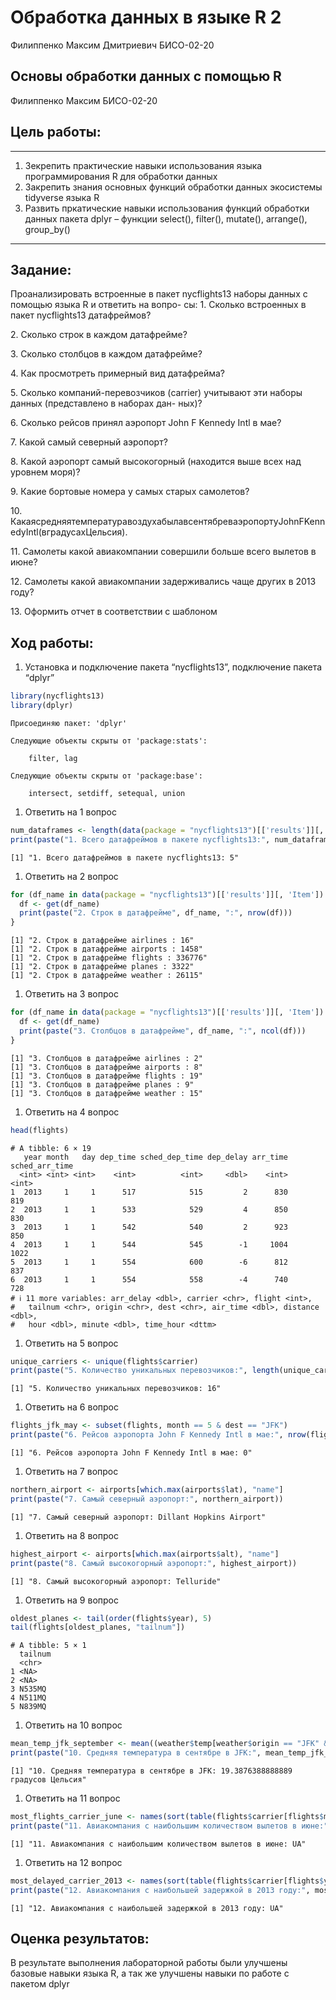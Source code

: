 # Обработка данных в языке R 2
Филиппенко Максим Дмитриевич БИСО-02-20

## Основы обработки данных с помощью R

Филиппенко Максим БИСО-02-20

## Цель работы:

------------------------------------------------------------------------

1.  Зекрепить практические навыки использования языка программирования R
    для обработки данных
2.  Закрепить знания основных функций обработки данных экосистемы
    tidyverse языка R
3.  Развить пркатические навыки использования функций обработки данных
    пакета dplyr – функции select(), filter(), mutate(), arrange(),
    group_by()

------------------------------------------------------------------------

## Задание:

Проанализировать встроенные в пакет nycflights13 наборы данных с помощью
языка R и ответить на вопро- сы: 1. Сколько встроенных в пакет
nycflights13 датафреймов?

2\. Сколько строк в каждом датафрейме?

3\. Сколько столбцов в каждом датафрейме?

4\. Как просмотреть примерный вид датафрейма?

5\. Сколько компаний-перевозчиков (carrier) учитывают эти наборы данных
(представлено в наборах дан- ных)?

6\. Сколько рейсов принял аэропорт John F Kennedy Intl в мае?

7\. Какой самый северный аэропорт?

8\. Какой аэропорт самый высокогорный (находится выше всех над уровнем
моря)?

9\. Какие бортовые номера у самых старых самолетов?

10\.
КакаясредняятемпературавоздухабылавсентябреваэропортуJohnFKennedyIntl(вградусахЦельсия).

11\. Самолеты какой авиакомпании совершили больше всего вылетов в июне?

12\. Самолеты какой авиакомпании задерживались чаще других в 2013 году?

13\. Оформить отчет в соответствии с шаблоном

## Ход работы:

1.  Установка и подключение пакета “nycflights13”, подключение пакета
    “dplyr”

``` r
library(nycflights13)
library(dplyr)
```


    Присоединяю пакет: 'dplyr'

    Следующие объекты скрыты от 'package:stats':

        filter, lag

    Следующие объекты скрыты от 'package:base':

        intersect, setdiff, setequal, union

1.  Ответить на 1 вопрос

``` r
num_dataframes <- length(data(package = "nycflights13")[['results']][, 'Item'])
print(paste("1. Всего датафреймов в пакете nycflights13:", num_dataframes))
```

    [1] "1. Всего датафреймов в пакете nycflights13: 5"

1.  Ответить на 2 вопрос

``` r
for (df_name in data(package = "nycflights13")[['results']][, 'Item']) {
  df <- get(df_name)
  print(paste("2. Строк в датафрейме", df_name, ":", nrow(df)))
}
```

    [1] "2. Строк в датафрейме airlines : 16"
    [1] "2. Строк в датафрейме airports : 1458"
    [1] "2. Строк в датафрейме flights : 336776"
    [1] "2. Строк в датафрейме planes : 3322"
    [1] "2. Строк в датафрейме weather : 26115"

1.  Ответить на 3 вопрос

``` r
for (df_name in data(package = "nycflights13")[['results']][, 'Item']) {
  df <- get(df_name)
  print(paste("3. Столбцов в датафрейме", df_name, ":", ncol(df)))
}
```

    [1] "3. Столбцов в датафрейме airlines : 2"
    [1] "3. Столбцов в датафрейме airports : 8"
    [1] "3. Столбцов в датафрейме flights : 19"
    [1] "3. Столбцов в датафрейме planes : 9"
    [1] "3. Столбцов в датафрейме weather : 15"

1.  Ответить на 4 вопрос

``` r
head(flights)
```

    # A tibble: 6 × 19
       year month   day dep_time sched_dep_time dep_delay arr_time sched_arr_time
      <int> <int> <int>    <int>          <int>     <dbl>    <int>          <int>
    1  2013     1     1      517            515         2      830            819
    2  2013     1     1      533            529         4      850            830
    3  2013     1     1      542            540         2      923            850
    4  2013     1     1      544            545        -1     1004           1022
    5  2013     1     1      554            600        -6      812            837
    6  2013     1     1      554            558        -4      740            728
    # ℹ 11 more variables: arr_delay <dbl>, carrier <chr>, flight <int>,
    #   tailnum <chr>, origin <chr>, dest <chr>, air_time <dbl>, distance <dbl>,
    #   hour <dbl>, minute <dbl>, time_hour <dttm>

1.  Ответить на 5 вопрос

``` r
unique_carriers <- unique(flights$carrier)
print(paste("5. Количество уникальных перевозчиков:", length(unique_carriers)))
```

    [1] "5. Количество уникальных перевозчиков: 16"

1.  Ответить на 6 вопрос

``` r
flights_jfk_may <- subset(flights, month == 5 & dest == "JFK")
print(paste("6. Рейсов аэропорта John F Kennedy Intl в мае:", nrow(flights_jfk_may)))
```

    [1] "6. Рейсов аэропорта John F Kennedy Intl в мае: 0"

1.  Ответить на 7 вопрос

``` r
northern_airport <- airports[which.max(airports$lat), "name"]
print(paste("7. Самый северный аэропорт:", northern_airport))
```

    [1] "7. Самый северный аэропорт: Dillant Hopkins Airport"

1.  Ответить на 8 вопрос

``` r
highest_airport <- airports[which.max(airports$alt), "name"]
print(paste("8. Самый высокогорный аэропорт:", highest_airport))
```

    [1] "8. Самый высокогорный аэропорт: Telluride"

1.  Ответить на 9 вопрос

``` r
oldest_planes <- tail(order(flights$year), 5)
tail(flights[oldest_planes, "tailnum"])
```

    # A tibble: 5 × 1
      tailnum
      <chr>  
    1 <NA>   
    2 <NA>   
    3 N535MQ 
    4 N511MQ 
    5 N839MQ 

1.  Ответить на 10 вопрос

``` r
mean_temp_jfk_september <- mean((weather$temp[weather$origin == "JFK" & weather$month == 9] - 32) * 5/9)
print(paste("10. Средняя температура в сентябре в JFK:", mean_temp_jfk_september, "градусов Цельсия"))
```

    [1] "10. Средняя температура в сентябре в JFK: 19.3876388888889 градусов Цельсия"

1.  Ответить на 11 вопрос

``` r
most_flights_carrier_june <- names(sort(table(flights$carrier[flights$month == 6]), decreasing = TRUE)[1])
print(paste("11. Авиакомпания с наибольшим количеством вылетов в июне:", most_flights_carrier_june))
```

    [1] "11. Авиакомпания с наибольшим количеством вылетов в июне: UA"

1.  Ответить на 12 вопрос

``` r
most_delayed_carrier_2013 <- names(sort(table(flights$carrier[flights$year == 2013 & flights$dep_delay > 0]), decreasing = TRUE)[1])
print(paste("12. Авиакомпания с наибольшей задержкой в 2013 году:", most_delayed_carrier_2013))
```

    [1] "12. Авиакомпания с наибольшей задержкой в 2013 году: UA"

## Оценка результатов:

В результате выполнения лабораторной работы были улучшены базовые навыки
языка R, а так же улучшены навыки по работе с пакетом dplyr
